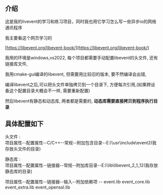## 介绍

这是我的livevent的学习和练习项目，同时我也用它学习怎么写一些异步io的网络通讯程序

我主要看这个网页学习的

[https://libevent.org/libevent-book/](https://libevent.org/libevent-book/)

我用的环境是windows,vs2022, 每个项目都需要手动配置libevent的头文件, 还有链接库文件,

我用cmake-gui编译的libevent, 但需要用比较旧的版本, 要不然编译会出错,

编译libevent之后,可以把头文件单独拷贝到一个目录下, 方便每次引用,(如果跨设备这个配置目录大概会不一样, 需要重新配置)

然后libevent有静态和动态库, 两者都是需要的, **动态库需要直接拷贝到程序执行目录**

## 具体配置如下

头文件 :  
项目属性--配置属性--C/C++--常规--附加包含目录--E:\)\usr\include\event2(我存放头文件的目录)    

静态库 :    
   项目属性--配置属性--链接器--常规--附加库目录--E:\)\lib\libevent_2_1_12(我存放静态库的目录)

项目属性--配置属性--链接器--输入--附加依赖项 --
event.lib
event_core.lib
event_extra.lib
event_openssl.lib
